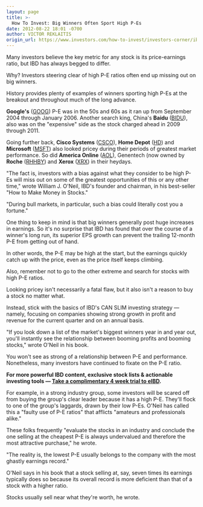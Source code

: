 ```yaml
---
layout: page
title: >-
  How To Invest: Big Winners Often Sport High P-Es
date: 2012-08-22 18:01 -0700
author: VICTOR REKLAITIS
origin_url: https://www.investors.com/how-to-invest/investors-corner/ibd-investors-corner-discusses-price-earnings-ratios
---
```





Many investors believe the key metric for any stock is its price-earnings ratio, but IBD has always begged to differ.


Why? Investors steering clear of high P-E ratios often end up missing out on big winners.


History provides plenty of examples of winners sporting high P-Es at the breakout and throughout much of the long advance.


**Google's** ([GOOG](https://research.investors.com/quote.aspx?symbol=GOOG)) P-E was in the 50s and 60s as it ran up from September 2004 through January 2006. Another search king, China's **Baidu** ([BIDU](https://research.investors.com/quote.aspx?symbol=BIDU)), also was on the "expensive" side as the stock charged ahead in 2009 through 2011.


Going further back, **Cisco Systems** ([CSCO](https://research.investors.com/quote.aspx?symbol=CSCO)), **Home Depot** ([HD](https://research.investors.com/quote.aspx?symbol=HD)) and **Microsoft** ([MSFT](https://research.investors.com/quote.aspx?symbol=MSFT)) also looked pricey during their periods of greatest market performance. So did **America Online** ([AOL](https://research.investors.com/quote.aspx?symbol=AOL)), Genentech (now owned by **Roche** ([RHHBY](https://research.investors.com/quote.aspx?symbol=RHHBY)) and **Xerox** ([XRX](https://research.investors.com/quote.aspx?symbol=XRX)) in their heydays.


"The fact is, investors with a bias against what they consider to be high P-Es will miss out on some of the greatest opportunities of this or any other time," wrote William J. O'Neil, IBD's founder and chairman, in his best-seller "How to Make Money in Stocks."


"During bull markets, in particular, such a bias could literally cost you a fortune."


One thing to keep in mind is that big winners generally post huge increases in earnings. So it's no surprise that IBD has found that over the course of a winner's long run, its superior EPS growth can prevent the trailing 12-month P-E from getting out of hand.


In other words, the P-E may be high at the start, but the earnings quickly catch up with the price, even as the price itself keeps climbing.


Also, remember not to go to the other extreme and search for stocks with high P-E ratios.


Looking pricey isn't necessarily a fatal flaw, but it also isn't a reason to buy a stock no matter what.


Instead, stick with the basics of IBD's CAN SLIM investing strategy — namely, focusing on companies showing strong growth in profit and revenue for the current quarter and on an annual basis.


"If you look down a list of the market's biggest winners year in and year out, you'll instantly see the relationship between booming profits and booming stocks," wrote O'Neil in his book.


You won't see as strong of a relationship between P-E and performance. Nonetheless, many investors have continued to fixate on the P-E ratio.


**For more powerful IBD content, exclusive stock lists & actionable investing tools — [Take a complimentary 4 week trial to eIBD](https://www.investors.com/register/campaign.aspx?id=aei-n-win).**


For example, in a strong industry group, some investors will be scared off from buying the group's clear leader because it has a high P-E. They'll flock to one of the group's laggards, drawn by their low P-Es. O'Neil has called this a "faulty use of P-E ratios" that afflicts "amateurs and professionals alike."


These folks frequently "evaluate the stocks in an industry and conclude the one selling at the cheapest P-E is always undervalued and therefore the most attractive purchase," he wrote.


"The reality is, the lowest P-E usually belongs to the company with the most ghastly earnings record."


O'Neil says in his book that a stock selling at, say, seven times its earnings typically does so because its overall record is more deficient than that of a stock with a higher ratio.


Stocks usually sell near what they're worth, he wrote.




